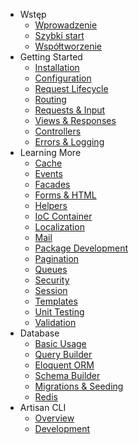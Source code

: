 - Wstęp
    - [Wprowadzenie](/introduction)
    - [Szybki start](/quick)
    - [Współtworzenie](/contributing)
- Getting Started
    - [Installation](/installation)
    - [Configuration](/configuration)
    - [Request Lifecycle](/lifecycle)
    - [Routing](/routing)
    - [Requests & Input](/requests)
    - [Views & Responses](/responses)
    - [Controllers](/controllers)
    - [Errors & Logging](/errors)
- Learning More
    - [Cache](/cache)
    - [Events](/events)
    - [Facades](/facades)
    - [Forms & HTML](/html)
    - [Helpers](/helpers)
    - [IoC Container](/ioc)
    - [Localization](/localization)
    - [Mail](/mail)
    - [Package Development](/packages)
    - [Pagination](/pagination)
    - [Queues](/queues)
    - [Security](/security)
    - [Session](/session)
    - [Templates](/templates)
    - [Unit Testing](/testing)
    - [Validation](/validation)
- Database
    - [Basic Usage](/database)
    - [Query Builder](/queries)
    - [Eloquent ORM](/eloquent)
    - [Schema Builder](/schema)
    - [Migrations & Seeding](/migrations)
    - [Redis](/redis)
- Artisan CLI
    - [Overview](/artisan)
    - [Development](/commands)